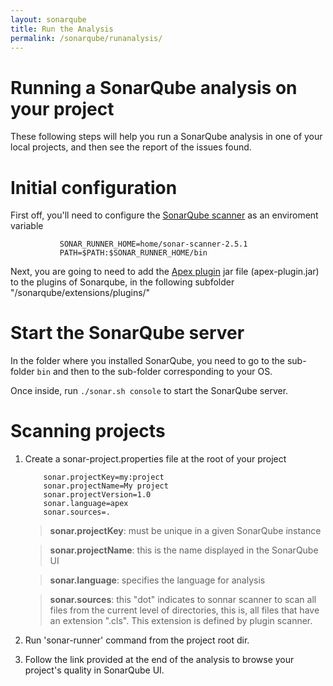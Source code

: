 ```yaml
---
layout: sonarqube
title: Run the Analysis
permalink: /sonarqube/runanalysis/
---
```


# Running a SonarQube analysis on your project

These following steps will help you run a SonarQube analysis in one of your local projects, and then see the report of the issues found.

# Initial configuration

First off, you'll need to configure the [SonarQube scanner](https://sonarsource.bintray.com/Distribution/sonar-scanner-cli/sonar-scanner-2.6.1.zip) as an enviroment variable

               SONAR_RUNNER_HOME=home/sonar-scanner-2.5.1
               PATH=$PATH:$SONAR_RUNNER_HOME/bin

Next, you are going to need to add the [Apex plugin](https://bintray.com/fundacionjala/enforce/enforce-sonar-plugin/view) jar file (apex-plugin.jar) to the plugins of Sonarqube, in the following subfolder "/sonarqube/extensions/plugins/"

# Start the SonarQube server

	
In the folder where you installed SonarQube, you need to go to the sub-folder `bin` and then to the sub-folder corresponding to your OS. 

Once inside, run `./sonar.sh console` to start the SonarQube server.



# Scanning projects


1. Create a sonar-project.properties file at the root of your project

           sonar.projectKey=my:project
           sonar.projectName=My project
           sonar.projectVersion=1.0
           sonar.language=apex
           sonar.sources=.

      > **sonar.projectKey**: must be unique in a given SonarQube instance

      > **sonar.projectName**: this is the name displayed in the SonarQube UI

      > **sonar.language**: specifies the language for analysis

      > **sonar.sources**: this "dot" indicates to sonnar scanner to scan all files from the current level of directories, this is, all files that have an extension ".cls". This extension is defined by plugin scanner.

2. Run 'sonar-runner' command from the project root dir.

3. Follow the link provided at the end of the analysis to browse your project's quality in SonarQube UI.
